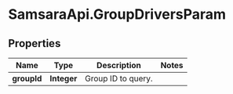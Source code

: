 # SamsaraApi.GroupDriversParam

## Properties
Name | Type | Description | Notes
------------ | ------------- | ------------- | -------------
**groupId** | **Integer** | Group ID to query. | 


